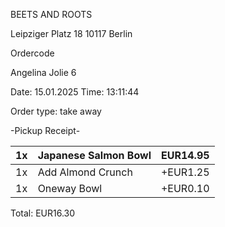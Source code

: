 
BEETS AND ROOTS

Leipziger Platz 18
10117 Berlin

Ordercode

Angelina Jolie 6

Date: 15.01.2025                Time: 13:11:44

Order type: take away

-Pickup Receipt-

| 1x | Japanese Salmon Bowl | EUR14.95 |
| -- | -------------------- | -------- |
| 1x | Add Almond Crunch    | +EUR1.25 |
| 1x | Oneway Bowl          | +EUR0.10 |


Total: EUR16.30